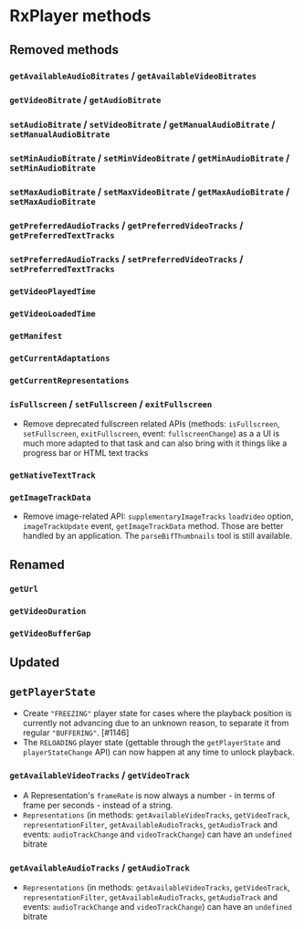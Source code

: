 # RxPlayer methods

## Removed methods

### `getAvailableAudioBitrates` / `getAvailableVideoBitrates`

### `getVideoBitrate` / `getAudioBitrate`

### `setAudioBitrate` / `setVideoBitrate` / `getManualAudioBitrate` / `setManualAudioBitrate`

### `setMinAudioBitrate` / `setMinVideoBitrate` / `getMinAudioBitrate` / `setMinAudioBitrate`

### `setMaxAudioBitrate` / `setMaxVideoBitrate` / `getMaxAudioBitrate` / `setMaxAudioBitrate`

### `getPreferredAudioTracks` / `getPreferredVideoTracks` / `getPreferredTextTracks`

### `setPreferredAudioTracks` / `setPreferredVideoTracks` / `setPreferredTextTracks`

### `getVideoPlayedTime`

### `getVideoLoadedTime`

### `getManifest`

### `getCurrentAdaptations`

### `getCurrentRepresentations`

### `isFullscreen` / `setFullscreen` / `exitFullscreen`

  - Remove deprecated fullscreen related APIs (methods: `isFullscreen`, `setFullscreen`, `exitFullscreen`, event: `fullscreenChange`) as a a UI is much more adapted to that task and can also bring with it things like a progress bar or HTML text tracks

### `getNativeTextTrack`

### `getImageTrackData`
  - Remove image-related API: `supplementaryImageTracks` `loadVideo` option, `imageTrackUpdate` event, `getImageTrackData` method. Those are better handled by an application. The `parseBifThumbnails` tool is still available.


## Renamed

### `getUrl`

### `getVideoDuration`

### `getVideoBufferGap`


## Updated

## `getPlayerState`

  - Create `"FREEZING"` player state for cases where the playback position is currently not advancing due to an unknown reason, to separate it from regular `"BUFFERING"`. [#1146]
  - The `RELOADING` player state (gettable  through the `getPlayerState` and `playerStateChange` API) can now happen at any time to unlock playback.

### `getAvailableVideoTracks` / `getVideoTrack`

  - A Representation's `frameRate` is now always a number - in terms of frame per seconds - instead of a string.
  - `Representations` (in methods: `getAvailableVideoTracks`, `getVideoTrack`, `representationFilter`, `getAvailableAudioTracks`, `getAudioTrack` and events: `audioTrackChange` and `videoTrackChange`) can have an `undefined` bitrate

### `getAvailableAudioTracks` / `getAudioTrack`

  - `Representations` (in methods: `getAvailableVideoTracks`, `getVideoTrack`, `representationFilter`, `getAvailableAudioTracks`, `getAudioTrack` and events: `audioTrackChange` and `videoTrackChange`) can have an `undefined` bitrate
